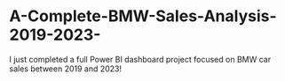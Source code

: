 # A-Complete-BMW-Sales-Analysis-2019-2023-
I just completed a full Power BI dashboard project focused on BMW car sales between 2019 and 2023!
